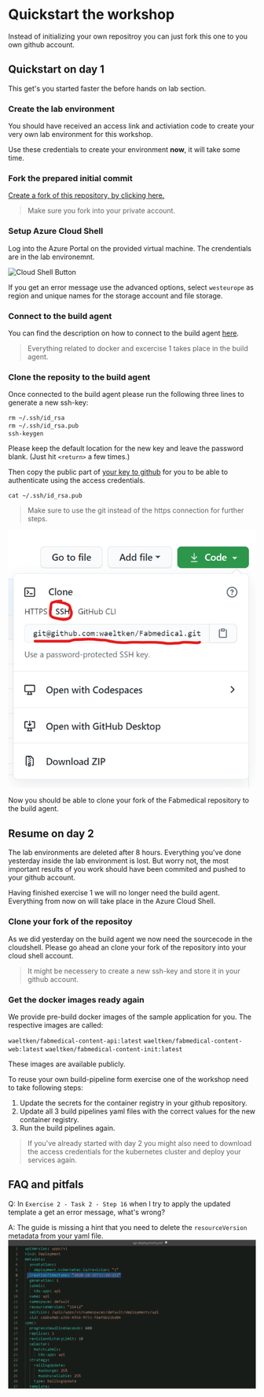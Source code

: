 # Quickstart the workshop

Instead of initializing your own repositroy you can just fork this one to you
own github account.

## Quickstart on day 1

This get's you started faster the before hands on lab section.

### Create the lab environment

You should have received an access link and activiation code
to create your very own lab environment for this workshop.

Use these credentials to create your environment **now**, it will take some time.

### Fork the prepared initial commit

[Create a fork of this repository, by clicking here.](https://github.com/waeltken/Fabmedical/fork)

> Make sure you fork into your private account.

### Setup Azure Cloud Shell

Log into the Azure Portal on the provided virtual machine. The crendentials are in the lab environemnt.

![Cloud Shell Button](https://github.com/microsoft/MCW-Cloud-native-applications/raw/master/Hands-on%20lab/media/b4-image35.png)

If you get an error message use the advanced options, select `westeurope` as region and unique names for the storage account and file storage.

### Connect to the build agent

You can find the description on how to connect to the build agent [here](https://github.com/microsoft/MCW-Cloud-native-applications/blob/master/Hands-on%20lab/Before%20the%20HOL%20-%20Cloud-native%20applications.md#task-8-connect-securely-to-the-build-agent).

> Everything related to docker and excercise 1 takes place in the build agent.

### Clone the reposity to the build agent

Once connected to the build agent please run the following three lines to
generate a new ssh-key:

```shell
rm ~/.ssh/id_rsa
rm ~/.ssh/id_rsa.pub
ssh-keygen
```

Please keep the default location for the new key and leave the password blank.
(Just hit `<return>` a few times.)

Then copy the public part of [your key to github](https://github.com/settings/keys) for you to be able to authenticate using the access credentials.

```shell
cat ~/.ssh/id_rsa.pub
```

> Make sure to use the git instead of the https connection for further steps.

![Use git](./img/use-git.png)

Now you should be able to clone your fork of the Fabmedical repository to the build agent.

## Resume on day 2

The lab environments are deleted after 8 hours. Everything you've done yesterday inside the lab environment is lost. But worry not, the most important results of you work should have been commited and pushed to your github account.

Having finished exercise 1 we will no longer need the build agent. Everything from now on will take place in the Azure Cloud Shell.

### Clone your fork of the repositoy

As we did yesterday on the build agent we now need the sourcecode in the cloudshell. Please go ahead an clone your fork of the repository into your cloud shell account.

> It might be necessery to create a new ssh-key and store it in your github account.

### Get the docker images ready again

We provide pre-build docker images of the sample application for you. The
respective images are called:

`waeltken/fabmedical-content-api:latest`
`waeltken/fabmedical-content-web:latest`
`waeltken/fabmedical-content-init:latest`

These images are available publicly.

To reuse your own build-pipeline form exercise one of the workshop need to take following steps:

1. Update the secrets for the container registry in your github repository.
2. Update all 3 build pipelines yaml files with the correct values for the new
   container registry.
3. Run the build pipelines again.

> If you've already started with day 2 you might also need to download the access
> credentials for the kubernetes cluster and deploy your services again.

## FAQ and pitfals

Q: In `Exercise 2 - Task 2 - Step 16` when I try to apply the updated template a get an error message, what's wrong?

A: The guide is missing a hint that you need to delete the `resourceVersion`
metadata from your yaml file. ![Remove Metadata](./img/remove-metadata.png)
